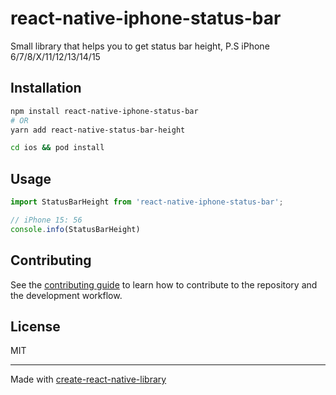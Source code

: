# react-native-iphone-status-bar

Small library that helps you to get status bar height, P.S iPhone 6/7/8/X/11/12/13/14/15

## Installation

```sh
npm install react-native-iphone-status-bar
# OR
yarn add react-native-status-bar-height

cd ios && pod install
```

## Usage

```js
import StatusBarHeight from 'react-native-iphone-status-bar';

// iPhone 15: 56
console.info(StatusBarHeight)
```

## Contributing

See the [contributing guide](CONTRIBUTING.md) to learn how to contribute to the repository and the development workflow.

## License

MIT

---

Made with [create-react-native-library](https://github.com/callstack/react-native-builder-bob)

